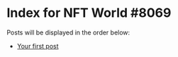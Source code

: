 # Index for NFT World #8069
Posts will be displayed in the order below:

- [Your first post](./001-first.md)

